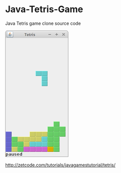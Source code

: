 # Java-Tetris-Game
Java Tetris game clone source code

![Tetris game screenshot](tetris_game.png)

http://zetcode.com/tutorials/javagamestutorial/tetris/
